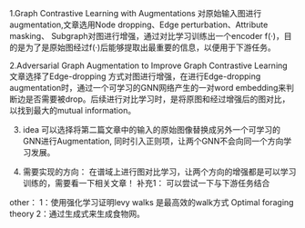 1.Graph Contrastive Learning with Augmentations
对原始输入图进行augmentation,文章选用Node dropping、Edge perturbation、Attribute masking、 Subgraph对图进行增强，通过对比学习训练出一个encoder f(·)，目的是为了是原始图经过f(·)后能够提取出最重要的信息，以便用于下游任务。

2.Adversarial Graph Augmentation to Improve Graph Contrastive Learning
文章选择了Edge-dropping 方式对图进行增强，在进行Edge-dropping augmentation时，通过一个可学习的GNN网络产生的一对word embedding来判断边是否需要被drop。后续进行对比学习时，是将原图和经过增强后的图对比，以找到最大的mutual information。

3. idea
可以选择将第二篇文章中的输入的原始图像替换成另外一个可学习的GNN进行Augmentation, 同时引入正则项，让两个GNN不会向同一个方向学习发展。

4. 需要实现的方向：
在谱域上进行图对比学习，让两个方向的增强都是可以学习训练的，需要看一下相关文章！
补充1： 可以尝试一下与下游任务结合


other： 1：使用强化学习证明levy walks 是最高效的walk方式  Optimal foraging theory
        2：通过生成式来生成食物网。
